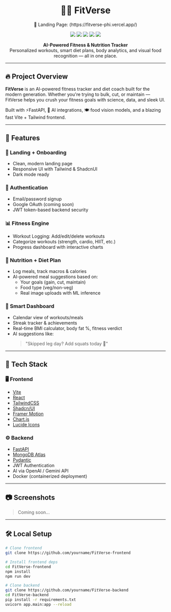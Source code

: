 <h1 align="center">🏋️‍♂️ FitVerse</h1>
<p align="center">🔗 Landing Page: (https://fitverse-phi.vercel.app/)</p>
<p align="center">
  <img src="https://img.shields.io/badge/Stack-FullStack-blueviolet" />
  <img src="https://img.shields.io/badge/Built%20With-FastAPI-%23009688" />
  <img src="https://img.shields.io/badge/Frontend-Vite%20+%20React-%2361DAFB" />
  <img src="https://img.shields.io/badge/Styling-TailwindCSS%20+%20ShadcnUI-%2300BFFF" />
  <img src="https://img.shields.io/badge/AI-OpenAI%20%2F%20Gemini-orange" />
</p>

<p align="center">
  <b>AI-Powered Fitness & Nutrition Tracker</b><br/>
  Personalized workouts, smart diet plans, body analytics, and visual food recognition — all in one place.
</p>

---

## 🔥 Project Overview

**FitVerse** is an AI-powered fitness tracker and diet coach built for the modern generation. Whether you're trying to bulk, cut, or maintain — FitVerse helps you crush your fitness goals with science, data, and sleek UI.

Built with ⚡FastAPI, 🧠 AI integrations, 🍽️ food vision models, and a blazing fast Vite + Tailwind frontend.

---

## 🚀 Features

### 🧘 Landing + Onboarding
- Clean, modern landing page
- Responsive UI with Tailwind & ShadcnUI
- Dark mode ready

### 🔐 Authentication
- Email/password signup
- Google OAuth (coming soon)
- JWT token-based backend security

### 📊 Fitness Engine
- Workout Logging: Add/edit/delete workouts
- Categorize workouts (strength, cardio, HIIT, etc.)
- Progress dashboard with interactive charts

### 🍎 Nutrition + Diet Plan
- Log meals, track macros & calories
- AI-powered meal suggestions based on:
  - Your goals (gain, cut, maintain)
  - Food type (veg/non-veg)
  - Real image uploads with ML inference

### 📅 Smart Dashboard
- Calendar view of workouts/meals
- Streak tracker & achievements
- Real-time BMI calculator, body fat %, fitness verdict
- AI suggestions like:
  > "Skipped leg day? Add squats today 💪"

---

## 🧠 Tech Stack

### 🖥️ Frontend
- [Vite](https://vitejs.dev/)
- [React](https://react.dev/)
- [TailwindCSS](https://tailwindcss.com/)
- [Shadcn/UI](https://ui.shadcn.com/)
- [Framer Motion](https://www.framer.com/motion/)
- [Chart.js](https://www.chartjs.org/)
- [Lucide Icons](https://lucide.dev/)

### ⚙️ Backend
- [FastAPI](https://fastapi.tiangolo.com/)
- [MongoDB Atlas](https://www.mongodb.com/atlas/database)
- [Pydantic](https://docs.pydantic.dev/)
- JWT Authentication
- AI via OpenAI / Gemini API
- Docker (containerized deployment)

---

## 📷 Screenshots

> Coming soon...

---

## 🛠️ Local Setup

```bash
# Clone frontend
git clone https://github.com/yourname/FitVerse-frontend

# Install frontend deps
cd FitVerse-frontend
npm install
npm run dev

# Clone backend
git clone https://github.com/yourname/FitVerse-backend
cd FitVerse-backend
pip install -r requirements.txt
uvicorn app.main:app --reload
